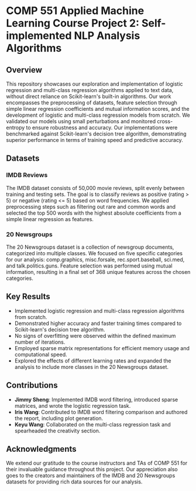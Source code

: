 # COMP 551 Applied Machine Learning Course Project 2: Self-implemented NLP Analysis Algorithms

## Overview

This repository showcases our exploration and implementation of logistic regression and multi-class regression algorithms applied to text data, without direct reliance on Scikit-learn's built-in algorithms. Our work encompasses the preprocessing of datasets, feature selection through simple linear regression coefficients and mutual information scores, and the development of logistic and multi-class regression models from scratch. We validated our models using small perturbations and monitored cross-entropy to ensure robustness and accuracy. Our implementations were benchmarked against Scikit-learn's decision tree algorithm, demonstrating superior performance in terms of training speed and predictive accuracy.

## Datasets

### IMDB Reviews

The IMDB dataset consists of 50,000 movie reviews, split evenly between training and testing sets. The goal is to classify reviews as positive (rating > 5) or negative (rating <= 5) based on word frequencies. We applied preprocessing steps such as filtering out rare and common words and selected the top 500 words with the highest absolute coefficients from a simple linear regression as features.

### 20 Newsgroups

The 20 Newsgroups dataset is a collection of newsgroup documents, categorized into multiple classes. We focused on five specific categories for our analysis: comp.graphics, misc.forsale, rec.sport.baseball, sci.med, and talk.politics.guns. Feature selection was performed using mutual information, resulting in a final set of 368 unique features across the chosen categories.

## Key Results

- Implemented logistic regression and multi-class regression algorithms from scratch.
- Demonstrated higher accuracy and faster training times compared to Scikit-learn's decision tree algorithm.
- No signs of overfitting were observed within the defined maximum number of iterations.
- Employed sparse matrix representations for efficient memory usage and computational speed.
- Explored the effects of different learning rates and expanded the analysis to include more classes in the 20 Newsgroups dataset.

## Contributions

- **Jimmy Sheng**: Implemented IMDB word filtering, introduced sparse matrices, and wrote the logistic regression task.
- **Iris Wang**: Contributed to IMDB word filtering comparison and authored the report, including plot generation.
- **Keyu Wang**: Collaborated on the multi-class regression task and spearheaded the creativity section.

## Acknowledgments

We extend our gratitude to the course instructors and TAs of COMP 551 for their invaluable guidance throughout this project. Our appreciation also goes to the creators and maintainers of the IMDB and 20 Newsgroups datasets for providing rich data sources for our analysis.
